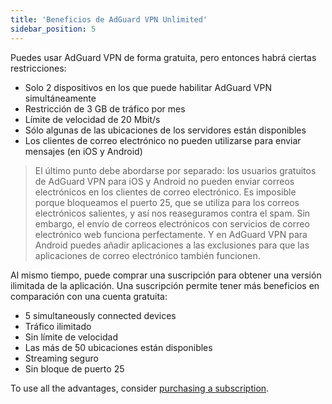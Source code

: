 ```yaml
---
title: 'Beneficios de AdGuard VPN Unlimited'
sidebar_position: 5
---
```

 
Puedes usar AdGuard VPN de forma gratuita, pero entonces habrá ciertas restricciones:

* Solo 2 dispositivos en los que puede habilitar AdGuard VPN simultáneamente
* Restricción de 3 GB de tráfico por mes
* Límite de velocidad de 20 Mbit/s
* Sólo algunas de las ubicaciones de los servidores están disponibles
* Los clientes de correo electrónico no pueden utilizarse para enviar mensajes (en iOS y Android)

> El último punto debe abordarse por separado: los usuarios gratuitos de AdGuard VPN para iOS y Android no pueden enviar correos electrónicos en los clientes de correo electrónico. Es imposible porque bloqueamos el puerto 25, que se utiliza para los correos electrónicos salientes, y así nos reaseguramos contra el spam. Sin embargo, el envío de correos electrónicos con servicios de correo electrónico web funciona perfectamente. Y en AdGuard VPN para Android puedes añadir aplicaciones a las exclusiones para que las aplicaciones de correo electrónico también funcionen.

Al mismo tiempo, puede comprar una suscripción para obtener una versión ilimitada de la aplicación. Una suscripción permite tener más beneficios en comparación con una cuenta gratuita:

* 5 simultaneously connected devices
* Tráfico ilimitado
* Sin límite de velocidad
* Las más de 50 ubicaciones están disponibles
* Streaming seguro
* Sin bloque de puerto 25

To use all the advantages, consider [purchasing a subscription](subscription.md).